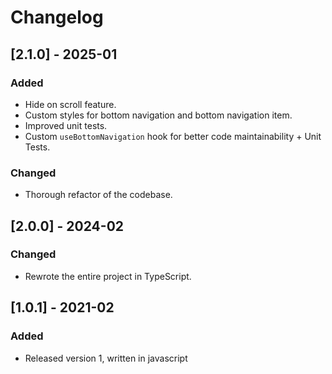 # Changelog

## [2.1.0] - 2025-01
### Added
- Hide on scroll feature.
- Custom styles for bottom navigation and bottom navigation item.
- Improved unit tests.
- Custom `useBottomNavigation` hook for better code maintainability + Unit Tests.

### Changed
- Thorough refactor of the codebase.

## [2.0.0] - 2024-02
### Changed
- Rewrote the entire project in TypeScript.

## [1.0.1] - 2021-02
### Added
- Released version 1, written in javascript
